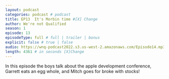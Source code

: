 ```yaml
---
layout: podcast
categories: podcast # podcast
title: EP13  It's Morbin time #[X] Change
author: We're not Qualified 
season: 1
episode: 13
episodeType: full # full | trailer | bonus
explicit: false # true | false
audio: https://wnq-podcast2022.s3.us-west-2.amazonaws.com/Episode14.mp3
length: 4361 # in seconds [X]Change
---
```

In this episode the boys talk about the apple development conference, Garrett eats an egg whole, and Mitch goes for broke with stocks!
